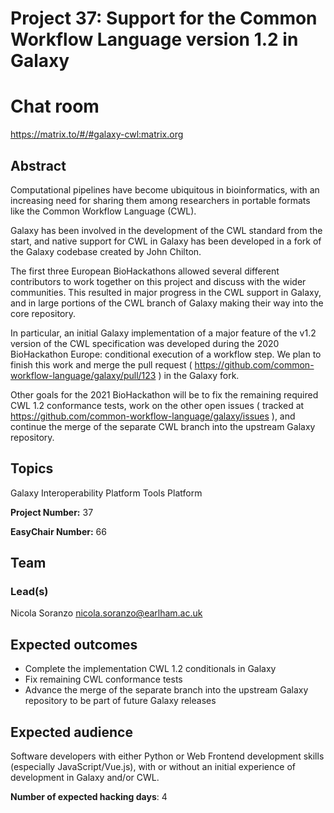 # Project 37: Support for the Common Workflow Language version 1.2 in Galaxy

# Chat room

https://matrix.to/#/#galaxy-cwl:matrix.org

## Abstract

Computational pipelines have become ubiquitous in bioinformatics, with an increasing need for sharing them among researchers in portable formats like the Common Workflow Language (CWL).

Galaxy has been involved in the development of the CWL standard from the start,
and native support for CWL in Galaxy has been developed in a fork of the Galaxy codebase created by John Chilton.

The first three European BioHackathons allowed several different contributors to work together on this project and discuss with the wider communities. This resulted in major progress in the CWL support in Galaxy, and in large portions of the CWL branch of Galaxy making their way into the core repository.

In particular, an initial Galaxy implementation of a major feature of the v1.2 version of the CWL specification was developed during the 2020 BioHackathon Europe: conditional execution of a workflow step. We plan to finish this work and merge the pull request ( https://github.com/common-workflow-language/galaxy/pull/123 ) in the Galaxy fork.

Other goals for the 2021 BioHackathon will be to fix the remaining required CWL 1.2 conformance tests, work on the other open issues ( tracked at https://github.com/common-workflow-language/galaxy/issues ), and continue the merge of the separate CWL branch into the upstream Galaxy repository.

## Topics

Galaxy
Interoperability Platform
Tools Platform

**Project Number:** 37



**EasyChair Number:** 66

## Team

### Lead(s)

Nicola Soranzo <nicola.soranzo@earlham.ac.uk>

## Expected outcomes

- Complete the implementation CWL 1.2 conditionals in Galaxy
- Fix remaining CWL conformance tests
- Advance the merge of the separate branch into the upstream Galaxy repository to be part of future Galaxy releases

## Expected audience

Software developers with either Python or Web Frontend development skills (especially JavaScript/Vue.js), with or without an initial experience of development in Galaxy and/or CWL.

**Number of expected hacking days**: 4

